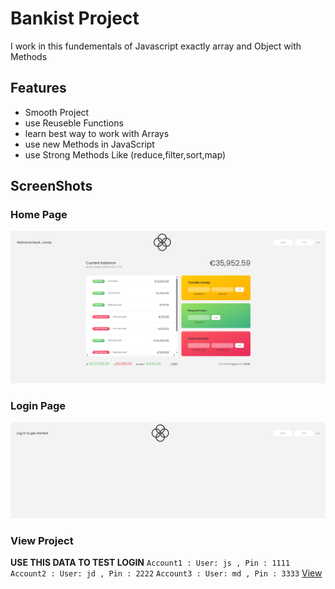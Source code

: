 # Bankist Project

I work in this fundementals of Javascript exactly array and Object with Methods

## Features

- Smooth Project
- use Reuseble Functions
- learn best way to work with Arrays
- use new Methods in JavaScript
- use Strong Methods Like (reduce,filter,sort,map)

## ScreenShots

### Home Page

![Home Page](images/home.png)

### Login Page

![Login Page](images/login.png)

### View Project

**USE THIS DATA TO TEST LOGIN**
`Account1 : User: js , Pin : 1111`
`Account2 : User: jd , Pin : 2222`
`Account3 : User: md , Pin : 3333`
[View]()
